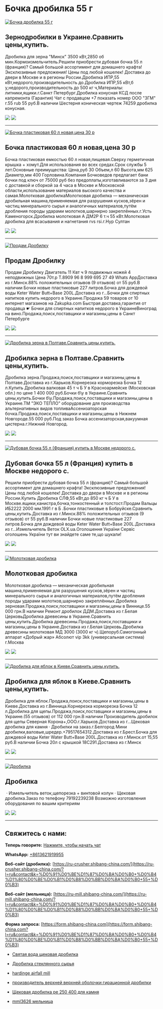 # Бочка дробилка 55 г

<a href="https://swt.shibang-china.com/?l=ru&img&k=%D0%91%D0%BE%D1%87%D0%BA%D0%B0+%D0%B4%D1%80%D0%BE%D0%B1%D0%B8%D0%BB%D0%BA%D0%B0+55+%D0%B3" target="_blank">![Бочка дробилка 55 г](http://static.shibang-china.com/all-800x300/1365.jpg)</a>

## Зернодробилки в Украине.Сравнить цены,купить.
Дробилка для зерна &quot;Минск&quot; 3500 кВт,2850 об мин.Кормоизмельчитель.Решили приобрести дубовая бочка 55 л (франция)? Самый большой ассортимент для домашнего крафта! Эксклюзивные предложения! Цены под любой кошелек! Доставка до двери в Москве и в регионы России.Дробилка ИПР,55 кВт,недорого,производительность до.Дробилка ИПР,55 кВт,б у,недорого,производительность до 500 кг ч,Материалы: литники,ящики.г.Санкт Петербург.Дробилка конусная КСД после капремонта (Гарантия) Чат с продавцом +7 показать номер ООО &quot;ЗГМ&quot; г.55 rub 55 руб.В наличии Шестерня коническая чертеж 74259 дробилка конусная.


<a href="https://whatsapp.shibangsoft.com/WhatsApp.php" target="_blank" title="WhatsApp">![](http://static.shibang-china.com/icon/whatsapp.png)</a> <a href="https://swt.shibang-china.com/?l=ru&icon&k=%D0%91%D0%BE%D1%87%D0%BA%D0%B0+%D0%B4%D1%80%D0%BE%D0%B1%D0%B8%D0%BB%D0%BA%D0%B0+55+%D0%B3" target="_blank">![](http://static.shibang-china.com/icon/chat-ru.png)</a>

---

<a href="https://swt.shibang-china.com/?l=ru&img&k=%D0%91%D0%BE%D1%87%D0%BA%D0%B0+%D0%B4%D1%80%D0%BE%D0%B1%D0%B8%D0%BB%D0%BA%D0%B0+55+%D0%B3" target="_blank">![Бочка пластиковая 60 л новая,цена 30 р](http://static.shibang-china.com/all-800x300/231.jpg)</a>

## Бочка пластиковая 60 л новая,цена 30 р
Бочка пластиковая емкостью 60 л новая,пищевая.Сверху герметичная крышка + хомут.Для использования во всех средах.Срок службы 5 лет.Основные преимущества: Цена,руб 30 Объем,л 60 Высота,мм 625 Диаметр,мм 400 Горловина.Компания Бочковедов предлагает бани бочки под ключ от 75000 руб без предоплаты,изготавливаются за 3 дня с доставкой и сборкой за 4 часа в Москве и Московской области,использование материалов высокого качества и самая.Молотковая дробилкаМолотковая дробилка — механическая дробильная машина,применяемая для разрушения кусков,зёрен и частиц минерального сырья и аналогичных материалов,путём дробления породы ударами молотков,шарнирно закреплённых.г.Усть Каменогорск.Дробилка молотковая А ДМ2Р 6 т.ч 55 кВт.Молотковая дробилка для всасывания и нагнетания rvs rsi.г.Нур Султан


<a href="https://whatsapp.shibangsoft.com/WhatsApp.php" target="_blank" title="WhatsApp">![](http://static.shibang-china.com/icon/whatsapp.png)</a> <a href="https://swt.shibang-china.com/?l=ru&icon&k=%D0%91%D0%BE%D1%87%D0%BA%D0%B0+%D0%B4%D1%80%D0%BE%D0%B1%D0%B8%D0%BB%D0%BA%D0%B0+55+%D0%B3" target="_blank">![](http://static.shibang-china.com/icon/chat-ru.png)</a>

---

<a href="https://swt.shibang-china.com/?l=ru&img&k=%D0%91%D0%BE%D1%87%D0%BA%D0%B0+%D0%B4%D1%80%D0%BE%D0%B1%D0%B8%D0%BB%D0%BA%D0%B0+55+%D0%B3" target="_blank">![Продам Дробилку](http://static.shibang-china.com/all-800x300/1348.jpg)</a>

## Продам Дробилку
Продам Дробилку Двигатель 11 Квт ч 9 подвижных ножей 4 неподвижных Цена 70т.р Т.8909 96 8 999 695 27 49 Whats AppДоставка из г.Минск.88% положительных отзывов (9 отзывов) от 55 руб.В наличии Бочки новые пластиковые 227 литров.Бочка для дождевой воды Keter Water Butt+Base 200L.Доставка из г…Бочки для спиртных напитков купить недорого в Украине.Продажа 59 товаров от 10 интернет магазинов на Zakupka.com Быстрая доставка,гарантия от продавца ☛ Бочки для спиртных напитков недорого в УкраинеВиноград на вино.Продажа,поиск,поставщики и магазины,цены в Санкт Петербурге


<a href="https://whatsapp.shibangsoft.com/WhatsApp.php" target="_blank" title="WhatsApp">![](http://static.shibang-china.com/icon/whatsapp.png)</a> <a href="https://swt.shibang-china.com/?l=ru&icon&k=%D0%91%D0%BE%D1%87%D0%BA%D0%B0+%D0%B4%D1%80%D0%BE%D0%B1%D0%B8%D0%BB%D0%BA%D0%B0+55+%D0%B3" target="_blank">![](http://static.shibang-china.com/icon/chat-ru.png)</a>

---

<a href="https://swt.shibang-china.com/?l=ru&img&k=%D0%91%D0%BE%D1%87%D0%BA%D0%B0+%D0%B4%D1%80%D0%BE%D0%B1%D0%B8%D0%BB%D0%BA%D0%B0+55+%D0%B3" target="_blank">![Дробилка зерна в Полтаве.Сравнить цены,купить.](http://static.shibang-china.com/all-800x300/870.jpg)</a>

## Дробилка зерна в Полтаве.Сравнить цены,купить.
Дробилка зерна.Продажа,поиск,поставщики и магазины,цены в Полтаве.Доставка из г.Харьков.Корнерезка корморезка Бочка 12 л.Купить Дробилка валковая 45 т ч Б У в Красноармейске (Московская обл.) по цене 1 400 000 руб.Бочки б\\у в Украине.Сравнить цены,купить.Бочки б\у.Продажа,поиск,поставщики и магазины,цены в Украине.ТМ &quot;ЭКО ТЕПЛО&quot; оборудование для производства альтернативных видов топливаАссенизаторская бочка.Продажа,поиск,поставщики и магазины,цены в Нижнем Новгороде.55 000 руб.Под заказ Бочка ассенизаторская,вакуумная цистерна.г.Нижний Новгород.


<a href="https://whatsapp.shibangsoft.com/WhatsApp.php" target="_blank" title="WhatsApp">![](http://static.shibang-china.com/icon/whatsapp.png)</a> <a href="https://swt.shibang-china.com/?l=ru&icon&k=%D0%91%D0%BE%D1%87%D0%BA%D0%B0+%D0%B4%D1%80%D0%BE%D0%B1%D0%B8%D0%BB%D0%BA%D0%B0+55+%D0%B3" target="_blank">![](http://static.shibang-china.com/icon/chat-ru.png)</a>

---

<a href="https://swt.shibang-china.com/?l=ru&img&k=%D0%91%D0%BE%D1%87%D0%BA%D0%B0+%D0%B4%D1%80%D0%BE%D0%B1%D0%B8%D0%BB%D0%BA%D0%B0+55+%D0%B3" target="_blank">![Дубовая бочка 55 л (Франция) купить в Москве недорого с.](http://static.shibang-china.com/all-800x300/835.jpg)</a>

## Дубовая бочка 55 л (Франция) купить в Москве недорого с.
Решили приобрести дубовая бочка 55 л (франция)? Самый большой ассортимент для домашнего крафта! Эксклюзивные предложения! Цены под любой кошелек! Доставка до двери в Москве и в регионы России.Купить Дробилка СЛФ,55 кВт,до 850 кг ч Б У в Москве.ящики,канистра,бочка,тонкостенный и толстост.Продам Вальцы ИБ2222 2000 мм.1991 г в Б .Бочки пластиковые в Бобруйске.Сравнить цены,купить.Доставка из г.Минск.88% положительных отзывов (9 отзывов) от 55 руб.В наличии Бочки новые пластиковые 227 литров.Бочка для дождевой воды Keter Water Butt+Base 200L.Доставка из г…Измельчитель Веток OLX.ua.Оголошення України Сервіс оголошень України тут ви знайдете саме те,що шукали!


<a href="https://whatsapp.shibangsoft.com/WhatsApp.php" target="_blank" title="WhatsApp">![](http://static.shibang-china.com/icon/whatsapp.png)</a> <a href="https://swt.shibang-china.com/?l=ru&icon&k=%D0%91%D0%BE%D1%87%D0%BA%D0%B0+%D0%B4%D1%80%D0%BE%D0%B1%D0%B8%D0%BB%D0%BA%D0%B0+55+%D0%B3" target="_blank">![](http://static.shibang-china.com/icon/chat-ru.png)</a>

---

<a href="https://swt.shibang-china.com/?l=ru&img&k=%D0%91%D0%BE%D1%87%D0%BA%D0%B0+%D0%B4%D1%80%D0%BE%D0%B1%D0%B8%D0%BB%D0%BA%D0%B0+55+%D0%B3" target="_blank">![Молотковая дробилка](http://static.shibang-china.com/all-800x300/177.jpg)</a>

## Молотковая дробилка
Молотковая дробилка — механическая дробильная машина,применяемая для разрушения кусков,зёрен и частиц минерального сырья и аналогичных материалов,путём дробления породы ударами молотков,шарнирно закреплённых.Дробилка зерновая.Продажа,поиск,поставщики и магазины,цены в Виннице.55 000 грн.В наличии Ремонт дробилок ДДМ.Доставка из г.Белая ЦерковьДробилка древесины в Украине.Сравнить цены,купить.Дробилка древесины.Продажа,поиск,поставщики и магазины,цены в Украине.Доставка из г.Белая Церковь.Дробилка древесины молотковая МД 3000 (3000 кг ч).Щепоруб.Самогонный аппарат &#171;Добрый жар&#187; Абсолют vip 3kk (универсальная система) г.Москва


<a href="https://whatsapp.shibangsoft.com/WhatsApp.php" target="_blank" title="WhatsApp">![](http://static.shibang-china.com/icon/whatsapp.png)</a> <a href="https://swt.shibang-china.com/?l=ru&icon&k=%D0%91%D0%BE%D1%87%D0%BA%D0%B0+%D0%B4%D1%80%D0%BE%D0%B1%D0%B8%D0%BB%D0%BA%D0%B0+55+%D0%B3" target="_blank">![](http://static.shibang-china.com/icon/chat-ru.png)</a>

---

<a href="https://swt.shibang-china.com/?l=ru&img&k=%D0%91%D0%BE%D1%87%D0%BA%D0%B0+%D0%B4%D1%80%D0%BE%D0%B1%D0%B8%D0%BB%D0%BA%D0%B0+55+%D0%B3" target="_blank">![Дробилка для яблок в Киеве.Сравнить цены,купить.](http://static.shibang-china.com/all-800x300/368.jpg)</a>

## Дробилка для яблок в Киеве.Сравнить цены,купить.
Дробилка для яблок.Продажа,поиск,поставщики и магазины,цены в Киеве.Доставка из г.Винница.Корнерезка корморезка Бочка 12 л.Дробилка для щепы.Продажа,поиск,поставщики и магазины,цены в Украине.(55 отзывов) от 112 000 грн.В наличии Производитель дробилок для щепы Северная Корона+,ООО.г.Харьков.Доставка из г…Щековая дробилка для камня&nbsp;&#0183;&#32;Дробилки на заказ.г.Белгород Мини дробилки,валовые,шредер.+79517654312.Доставка из г.Брест.Бочка для дождевой воды Keter Water Butt+Base 200L.Доставка из г.Минск.от 15,55 руб.В наличии Бочка 20л с крышкой 18С291.Доставка из г.Минск


<a href="https://whatsapp.shibangsoft.com/WhatsApp.php" target="_blank" title="WhatsApp">![](http://static.shibang-china.com/icon/whatsapp.png)</a> <a href="https://swt.shibang-china.com/?l=ru&icon&k=%D0%91%D0%BE%D1%87%D0%BA%D0%B0+%D0%B4%D1%80%D0%BE%D0%B1%D0%B8%D0%BB%D0%BA%D0%B0+55+%D0%B3" target="_blank">![](http://static.shibang-china.com/icon/chat-ru.png)</a>

---

<a href="https://swt.shibang-china.com/?l=ru&img&k=%D0%91%D0%BE%D1%87%D0%BA%D0%B0+%D0%B4%D1%80%D0%BE%D0%B1%D0%B8%D0%BB%D0%BA%D0%B0+55+%D0%B3" target="_blank">![Дробилка](http://static.shibang-china.com/all-800x300/61.jpg)</a>

## Дробилка
&nbsp;&#0183;&#32;Измельчитель веток,щепорезка + винтовой колун&nbsp;&#0183;&#32;Щековая дробилка.Заказ по телефону 79192239238 Возможно изготовления оборудования по вашим критериям

<a href="https://whatsapp.shibangsoft.com/WhatsApp.php" target="_blank" title="WhatsApp">![](http://static.shibang-china.com/icon/whatsapp.png)</a> <a href="https://swt.shibang-china.com/?l=ru&icon&k=%D0%91%D0%BE%D1%87%D0%BA%D0%B0+%D0%B4%D1%80%D0%BE%D0%B1%D0%B8%D0%BB%D0%BA%D0%B0+55+%D0%B3" target="_blank">![](http://static.shibang-china.com/icon/chat-ru.png)</a>

---
## Свяжитесь с нами:

**Теперь говорите:** [Нажмите, чтобы начать чат](https://swt.shibang-china.com?l=ru&contact&k=%D0%91%D0%BE%D1%87%D0%BA%D0%B0+%D0%B4%D1%80%D0%BE%D0%B1%D0%B8%D0%BB%D0%BA%D0%B0+55+%D0%B3)

**WhatsApp:**  [+8613621919955](https://whatsapp.shibangsoft.com/WhatsApp.php)

**Веб-сайт (дробилка):** [https://ru-crusher.shibang-china.com/](https://ru-crusher.shibang-china.com/?l=ru&contact&k=%D0%91%D0%BE%D1%87%D0%BA%D0%B0+%D0%B4%D1%80%D0%BE%D0%B1%D0%B8%D0%BB%D0%BA%D0%B0+55+%D0%B3)

**Веб-сайт (мельница):** [https://ru-mill.shibang-china.com/](https://ru-mill.shibang-china.com/?l=ru&contact&k=%D0%91%D0%BE%D1%87%D0%BA%D0%B0+%D0%B4%D1%80%D0%BE%D0%B1%D0%B8%D0%BB%D0%BA%D0%B0+55+%D0%B3)

**Форма запроса:** [https://form.shibang-china.com](https://form.shibang-china.com?l=ru&contact&k=%D0%91%D0%BE%D1%87%D0%BA%D0%B0+%D0%B4%D1%80%D0%BE%D0%B1%D0%B8%D0%BB%D0%BA%D0%B0+55+%D0%B3)

* [Святая вода щековая дробилка](../121/%D0%A1%D0%B2%D1%8F%D1%82%D0%B0%D1%8F%20%D0%B2%D0%BE%D0%B4%D0%B0%20%D1%89%D0%B5%D0%BA%D0%BE%D0%B2%D0%B0%D1%8F%20%D0%B4%D1%80%D0%BE%D0%B1%D0%B8%D0%BB%D0%BA%D0%B0.md)

* [Дробилка стеклянного сырья](../121/%D0%94%D1%80%D0%BE%D0%B1%D0%B8%D0%BB%D0%BA%D0%B0%20%D1%81%D1%82%D0%B5%D0%BA%D0%BB%D1%8F%D0%BD%D0%BD%D0%BE%D0%B3%D0%BE%20%D1%81%D1%8B%D1%80%D1%8C%D1%8F.md)

* [hardinge airfall mill](../123/hardinge%20airfall%20mill.md)

* [производитель верхней верхней оболочки гирационной дробилки](../122/%D0%BF%D1%80%D0%BE%D0%B8%D0%B7%D0%B2%D0%BE%D0%B4%D0%B8%D1%82%D0%B5%D0%BB%D1%8C%20%D0%B2%D0%B5%D1%80%D1%85%D0%BD%D0%B5%D0%B9%20%D0%B2%D0%B5%D1%80%D1%85%D0%BD%D0%B5%D0%B9%20%D0%BE%D0%B1%D0%BE%D0%BB%D0%BE%D1%87%D0%BA%D0%B8%20%D0%B3%D0%B8%D1%80%D0%B0%D1%86%D0%B8%D0%BE%D0%BD%D0%BD%D0%BE%D0%B9%20%D0%B4%D1%80%D0%BE%D0%B1%D0%B8%D0%BB%D0%BA%D0%B8.md)

* [Щековая дробилка pe 250 400 для камня](../123/%D0%A9%D0%B5%D0%BA%D0%BE%D0%B2%D0%B0%D1%8F%20%D0%B4%D1%80%D0%BE%D0%B1%D0%B8%D0%BB%D0%BA%D0%B0%20pe%20250%20400%20%D0%B4%D0%BB%D1%8F%20%D0%BA%D0%B0%D0%BC%D0%BD%D1%8F.md)

* [mml3626 мельница](../122/mml3626%20%D0%BC%D0%B5%D0%BB%D1%8C%D0%BD%D0%B8%D1%86%D0%B0.md)